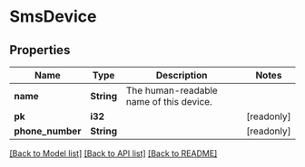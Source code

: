 # SmsDevice

## Properties

Name | Type | Description | Notes
------------ | ------------- | ------------- | -------------
**name** | **String** | The human-readable name of this device. | 
**pk** | **i32** |  | [readonly]
**phone_number** | **String** |  | [readonly]

[[Back to Model list]](../README.md#documentation-for-models) [[Back to API list]](../README.md#documentation-for-api-endpoints) [[Back to README]](../README.md)


